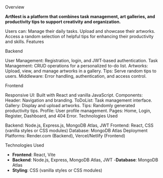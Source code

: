 Overview

**ArtNest is a platform that combines task management, art galleries, and productivity tips to support creativity and organization.** 

Users can:
Manage their daily tasks.
Upload and showcase their artworks.
Access a random selection of helpful tips for enhancing their productivity and skills.
Features

Backend

User Management: Registration, login, and JWT-based authentication.
Task Management: CRUD operations for a personalized to-do list.
Artworks: Upload, view, and manage artworks in a gallery.
Tips: Serve random tips to users.
Middleware: Error handling, authentication, and access control.


Frontend

Responsive UI: Built with React and vanilla JavaScript.
Components:
Header: Navigation and branding.
ToDoList: Task management interface.
Gallery: Display and upload artworks.
Tips: Randomly generated productivity tips.
Profile: User profile management.
Pages:
Home, Login, Register, Dashboard, and 404 Error.
Technologies Used

Backend: Node.js, Express.js, MongoDB Atlas, JWT
Frontend: React, CSS (vanilla styles or CSS modules)
Database: MongoDB Atlas
Deployment Platforms: Render.com (Backend), Vercel/Netlify (Frontend)

Technologies Used

- **Frontend**: React, Vite
- **Backend**: Node.js, Express, MongoDB Atlas, JWT
-**Database**: MongoDB Atlas
- **Styling**: CSS (vanilla styles or CSS modules)
